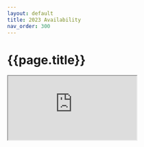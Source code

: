 ```yaml
---
layout: default
title: 2023 Availability
nav_order: 300
---
```


# {{page.title}}

<iframe src="https://docs.google.com/spreadsheets/d/e/2PACX-1vS_re7By4_XDFdrD_nWuzKI24aMkimrXY-dZl6MSSV7m-WahebYP_xbavl6q_GkGR0-ZRTfCzXH6Yph/pubhtml?gid=0&amp;single=true&amp;widget=true&amp;headers=false"></iframe>